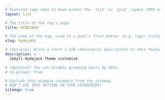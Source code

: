```yaml
---
# Featured tags need to have either the `list` or `grid` layout (PRO only).
layout: list

# The title of the tag's page.
title: HYDEJACK

# The name of the tag, used in a post's front matter (e.g. tags: [<slug>]).
slug: hydejack

# (Optional) Write a short (~150 characters) description of this featured tag.
description: >
  Jekyll Hydejack Theme customize

# (Optional) You can disable grouping posts by date.
# no_groups: true

# Exclude this example category from the sitemap.
# DON'T USE THIS SETTING IN YOUR CATEGORIES!
sitemap: true
---
```

